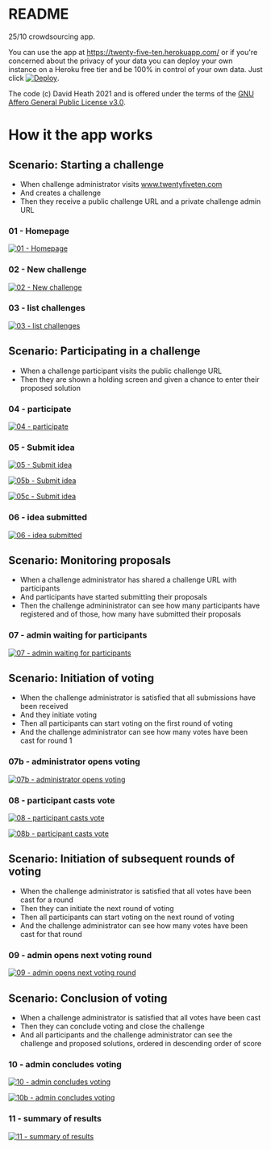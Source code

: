 # README

25/10 crowdsourcing app.

You can use the app at https://twenty-five-ten.herokuapp.com/ or if you're concerned about the privacy of your data you can deploy your own instance on a Heroku free tier and be 100% in control of your own data. Just click [![Deploy](https://www.herokucdn.com/deploy/button.svg)](https://heroku.com/deploy?template=https://github.com/heathd/twentyfiveten).

The code (c) David Heath 2021 and is offered under the terms of the [GNU Affero General Public License v3.0](/LICENSE).

# How it the app works

## Scenario: Starting a challenge

- When challenge administrator visits www.twentyfiveten.com
- And creates a challenge
- Then they receive a public challenge URL and a private challenge admin URL

### 01 - Homepage

[![01 - Homepage](docs/thumbs/01%20-%20Homepage.png)](docs/01%20-%20Homepage.png)

### 02 - New challenge

[![02 - New challenge](docs/thumbs/02%20-%20New%20challenge.png)](docs/02%20-%20New%20challenge.png)

### 03 - list challenges

[![03 - list challenges](docs/thumbs/03%20-%20list%20challenges.png)](docs/03%20-%20list%20challenges.png)

## Scenario: Participating in a challenge

- When a challenge participant visits the public challenge URL
- Then they are shown a holding screen and given a chance to enter their proposed solution

### 04 - participate

[![04 - participate](docs/thumbs/04%20-%20participate.png)](docs/04%20-%20participate.png)

### 05 - Submit idea

[![05 - Submit idea](docs/thumbs/05%20-%20Submit%20idea.png)](docs/05%20-%20Submit%20idea.png)

[![05b - Submit idea](docs/thumbs/05b%20-%20Submit%20idea.png)](docs/05b%20-%20Submit%20idea.png)

[![05c - Submit idea](docs/thumbs/05c%20-%20Submit%20idea.png)](docs/05c%20-%20Submit%20idea.png)

### 06 - idea submitted

[![06 - idea submitted](docs/thumbs/06%20-%20idea%20submitted.png)](docs/06%20-%20idea%20submitted.png)

## Scenario: Monitoring proposals

- When a challenge administrator has shared a challenge URL with participants
- And participants have started submitting their proposals
- Then the challenge admininistrator can see how many participants have registered and of those, how many have submitted their proposals

### 07 - admin waiting for participants

[![07 - admin waiting for participants](docs/thumbs/07%20-%20admin%20waiting%20for%20participants.png)](docs/07%20-%20admin%20waiting%20for%20participants.png)


## Scenario: Initiation of voting

- When the challenge administrator is satisfied that all submissions have been received
- And they initiate voting
- Then all participants can start voting on the first round of voting
- And the challenge administrator can see how many votes have been cast for round 1

### 07b - administrator opens voting

[![07b - administrator opens voting](docs/thumbs/07b%20-%20administrator%20opens%20voting.png)](docs/07b%20-%20administrator%20opens%20voting.png)

### 08 - participant casts vote

[![08 - participant casts vote](docs/thumbs/08%20-%20participant%20casts%20vote.png)](docs/08%20-%20participant%20casts%20vote.png)

[![08b - participant casts vote](docs/thumbs/08b%20-%20participant%20casts%20vote.png)](docs/08b%20-%20participant%20casts%20vote.png)

## Scenario: Initiation of subsequent rounds of voting

- When the challenge administrator is satisfied that all votes have been cast for a round
- Then they can initiate the next round of voting
- Then all participants can start voting on the next round of voting
- And the challenge administrator can see how many votes have been cast for that round

### 09 - admin opens next voting round

[![09 - admin opens next voting round](docs/thumbs/09%20-%20admin%20opens%20next%20voting%20round.png)](docs/09%20-%20admin%20opens%20next%20voting%20round.png)

## Scenario: Conclusion of voting

- When a challenge administrator is satisfied that all votes have been cast
- Then they can conclude voting and close the challenge
- And all participants and the challenge administrator can see the challenge and proposed solutions, ordered in descending order of score


### 10 - admin concludes voting

[![10 - admin concludes voting](docs/thumbs/10%20-%20admin%20concludes%20voting.png)](docs/10%20-%20admin%20concludes%20voting.png)

[![10b - admin concludes voting](docs/thumbs/10b%20-%20admin%20concludes%20voting.png)](docs/10b%20-%20admin%20concludes%20voting.png)

### 11 - summary of results

[![11 - summary of results](docs/thumbs/11%20-%20summary%20of%20results.png)](docs/11%20-%20summary%20of%20results.png)

